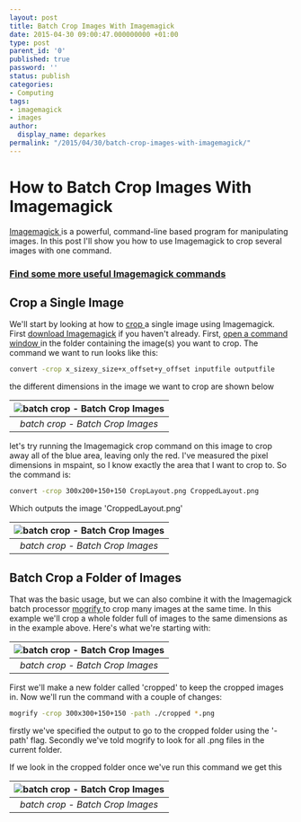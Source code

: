 ```yaml
---
layout: post
title: Batch Crop Images With Imagemagick
date: 2015-04-30 09:00:47.000000000 +01:00
type: post
parent_id: '0'
published: true
password: ''
status: publish
categories:
- Computing
tags:
- imagemagick
- images
author:
  display_name: deparkes
permalink: "/2015/04/30/batch-crop-images-with-imagemagick/"
---
```


<h1>How to Batch Crop Images With Imagemagick</h1>
<a href="http://www.imagemagick.org/">Imagemagick </a>is a powerful, command-line based program for manipulating images. In this post I'll show you how to use Imagemagick to crop several images with one command.
<h3><a href="{{site.baseurl}}/2015/03/16/useful-imagemagick-commands/">Find some more useful Imagemagick commands</a></h3>

<h2>Crop a Single Image</h2>
We'll start by looking at how to <a href="http://www.imagemagick.org/Usage/crop/">crop </a>a single image using Imagemagick. First <a href="http://www.imagemagick.org/script/binary-releases.php">download Imagemagick</a> if you haven't already. First, <a href="{{site.baseurl}}/2015/04/28/how-to-open-a-command-prompt-in-a-folder/">open a command window </a>in the folder containing the image(s) you want to crop.
The command we want to run looks like this:

```bash
convert -crop x_sizexy_size+x_offset+y_offset inputfile outputfile
```

the different dimensions in the image we want to crop are shown below

| ![batch crop - Batch Crop Images]({{site.baseurl}}/assets/2015/04/CropLayout.png) |
|:--:|
| *batch crop - Batch Crop Images* |

let's try running the Imagemagick crop command on this image to crop away all of the blue area, leaving only the red.
I've measured the pixel dimensions in mspaint, so I know exactly the area that I want to crop to. So the command is:

```bash
convert -crop 300x200+150+150 CropLayout.png CroppedLayout.png
```

Which outputs the image 'CroppedLayout.png'

| ![batch crop - Batch Crop Images]({{site.baseurl}}/assets/2015/04/CropLayout1.png) |
|:--:|
| *batch crop - Batch Crop Images* |

<h2>Batch Crop a Folder of Images</h2>
That was the basic usage, but we can also combine it with the Imagemagick batch processor <a href="http://www.imagemagick.org/script/mogrify.php">mogrify </a>to crop many images at the same time.
In this example we'll crop a whole folder full of images to the same dimensions as in the example above.
Here's what we're starting with:


| ![batch crop - Batch Crop Images]({{site.baseurl}}/assets/2015/04/ToCropArray.png) |
|:--:|
| *batch crop - Batch Crop Images* |

First we'll make a new folder called 'cropped' to keep the cropped images in. Now we'll run the command with a couple of changes:

```bash
mogrify -crop 300x300+150+150 -path ./cropped *.png
```
firstly we've specified the output to go to the cropped folder using the '-path' flag. Secondly we've told mogrify to look for all .png files in the current folder.

If we look in the cropped folder once we've run this command we get this

| ![batch crop - Batch Crop Images]({{site.baseurl}}/assets/2015/04/CroppedImages.png) |
|:--:|
| *batch crop - Batch Crop Images* |
